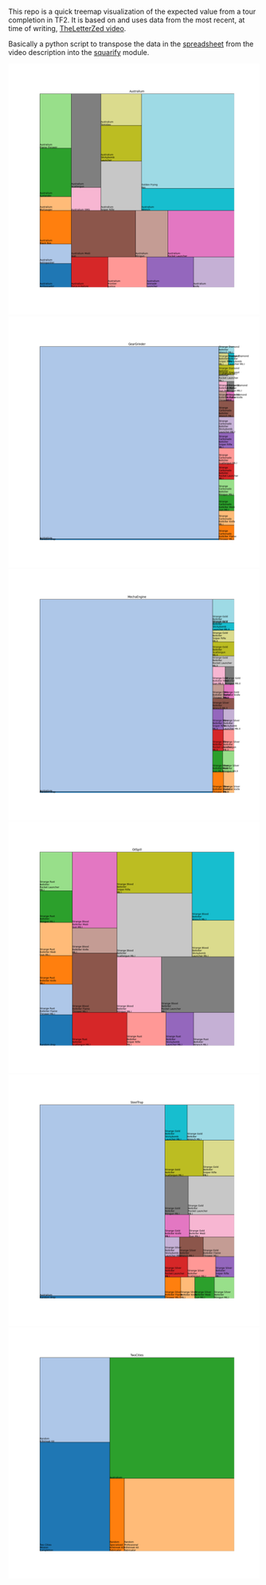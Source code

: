 <!-- 
Copyright 2024 Kieran Harvie.
All rights reserved.
Use of this source code is governed by an Apache-style license that can be found in the LICENSE file.
-->

This repo is a quick treemap visualization of the expected value from a tour completion in TF2.
It is based on and uses data from the most recent, at time of writing, [TheLetterZed video](https://www.youtube.com/watch?v=kPR0KjP4hC8).

Basically a python script to transpose the data in the [spreadsheet](https://www.youtube.com/redirect?event=video_description&redir_token=QUFFLUhqa3JhNkVYVGVaNW54c1ZDWW14SmdvUF9zREJpZ3xBQ3Jtc0ttWW0ySW5ETGJ4N3BOQm5SZ3VKclRxcUNucV9NNGNuTW5SU1RwcnVZZWZUMVk4WDJPX3R0Z1BWNnhIS0xjQTRnT0NvekpkeFV3QkJOMER4NmNBQXhZRHk0UklPUDl1dFAtOEVFR1Z3QnZ6cW1meHpqcw&q=https%3A%2F%2Fdocs.google.com%2Fspreadsheets%2Fd%2F1UvPC-FKVYYY8q8Zb18fjxb-AmZgZbQ471tu5TsjG3w0%2Fedit%3Fusp%3Dsharing&v=kPR0KjP4hC8) from the video description into the [squarify](https://github.com/laserson/squarify/tree/master) module. 

![Australium](Australium.png)
![GearGrinder](GearGrinder.png)
![MechaEngine](MechaEngine.png)
![OilSpill](OilSpill.png)
![SteelTrap](SteelTrap.png)
![TwoCities](TwoCities.png)
